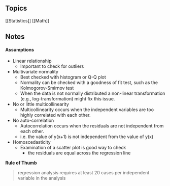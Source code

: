## Topics
[[Statistics]]
[[Math]]

## Notes

#### Assumptions
* Linear relationship
	* Important to check for outliers
* Multivariate normality
	* Best checked with histogram or Q-Q plot
	* Normality can be checked with a goodness of fit test, such as the Kolmogorov-Smirnov test
	* When the data is not normally distributed a non-linear transformation (e.g., log-transformation) might fix this issue.
* No or little multicollinearity
	*  Multicollinearity  occurs  when the independent variables are too highly correlated with each other.
* No auto-correlation
	* Autocorrelation occurs when the residuals are not independent from each other.  
	* i.e. the value of y(x+1) is not independent from the value of y(x)
* Homoscedasticity
	* Examination of a scatter plot is good way to check
		* the residuals are equal across the regression line

**Rule of Thumb**
>regression  analysis  requires  at  least  20 cases  per  independent variable in the analysis